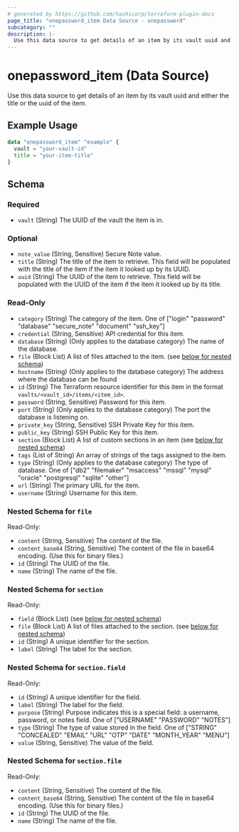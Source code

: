 ```yaml
---
# generated by https://github.com/hashicorp/terraform-plugin-docs
page_title: "onepassword_item Data Source - onepassword"
subcategory: ""
description: |-
  Use this data source to get details of an item by its vault uuid and either the title or the uuid of the item.
---
```


# onepassword_item (Data Source)

Use this data source to get details of an item by its vault uuid and either the title or the uuid of the item.

## Example Usage

```terraform
data "onepassword_item" "example" {
  vault = "your-vault-id"
  title = "your-item-title"
}
```

<!-- schema generated by tfplugindocs -->
## Schema

### Required

- `vault` (String) The UUID of the vault the item is in.

### Optional

- `note_value` (String, Sensitive) Secure Note value.
- `title` (String) The title of the item to retrieve. This field will be populated with the title of the item if the item it looked up by its UUID.
- `uuid` (String) The UUID of the item to retrieve. This field will be populated with the UUID of the item if the item it looked up by its title.

### Read-Only

- `category` (String) The category of the item. One of ["login" "password" "database" "secure_note" "document" "ssh_key"]
- `credential` (String, Sensitive) API credential for this item.
- `database` (String) (Only applies to the database category) The name of the database.
- `file` (Block List) A list of files attached to the item. (see [below for nested schema](#nestedblock--file))
- `hostname` (String) (Only applies to the database category) The address where the database can be found
- `id` (String) The Terraform resource identifier for this item in the format `vaults/<vault_id>/items/<item_id>`.
- `password` (String, Sensitive) Password for this item.
- `port` (String) (Only applies to the database category) The port the database is listening on.
- `private_key` (String, Sensitive) SSH Private Key for this item.
- `public_key` (String) SSH Public Key for this item.
- `section` (Block List) A list of custom sections in an item (see [below for nested schema](#nestedblock--section))
- `tags` (List of String) An array of strings of the tags assigned to the item.
- `type` (String) (Only applies to the database category) The type of database. One of ["db2" "filemaker" "msaccess" "mssql" "mysql" "oracle" "postgresql" "sqlite" "other"]
- `url` (String) The primary URL for the item.
- `username` (String) Username for this item.

<a id="nestedblock--file"></a>
### Nested Schema for `file`

Read-Only:

- `content` (String, Sensitive) The content of the file.
- `content_base64` (String, Sensitive) The content of the file in base64 encoding. (Use this for binary files.)
- `id` (String) The UUID of the file.
- `name` (String) The name of the file.


<a id="nestedblock--section"></a>
### Nested Schema for `section`

Read-Only:

- `field` (Block List) (see [below for nested schema](#nestedblock--section--field))
- `file` (Block List) A list of files attached to the section. (see [below for nested schema](#nestedblock--section--file))
- `id` (String) A unique identifier for the section.
- `label` (String) The label for the section.

<a id="nestedblock--section--field"></a>
### Nested Schema for `section.field`

Read-Only:

- `id` (String) A unique identifier for the field.
- `label` (String) The label for the field.
- `purpose` (String) Purpose indicates this is a special field: a username, password, or notes field. One of ["USERNAME" "PASSWORD" "NOTES"]
- `type` (String) The type of value stored in the field. One of ["STRING" "CONCEALED" "EMAIL" "URL" "OTP" "DATE" "MONTH_YEAR" "MENU"]
- `value` (String, Sensitive) The value of the field.


<a id="nestedblock--section--file"></a>
### Nested Schema for `section.file`

Read-Only:

- `content` (String, Sensitive) The content of the file.
- `content_base64` (String, Sensitive) The content of the file in base64 encoding. (Use this for binary files.)
- `id` (String) The UUID of the file.
- `name` (String) The name of the file.
